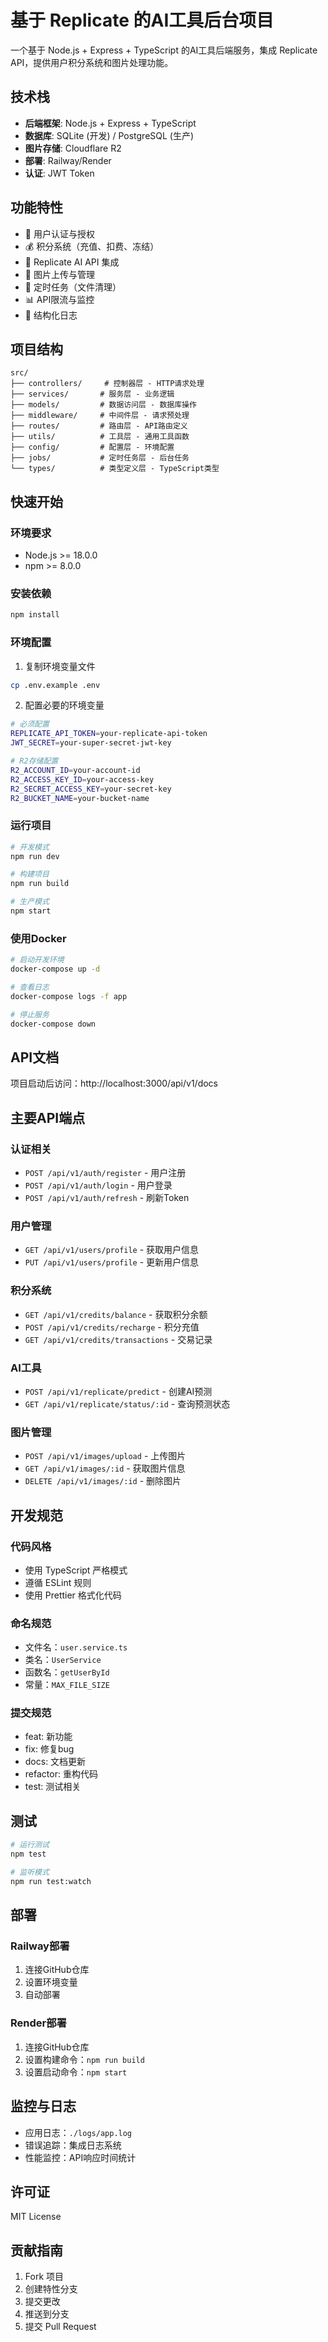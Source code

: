 # 基于 Replicate 的AI工具后台项目

一个基于 Node.js + Express + TypeScript 的AI工具后端服务，集成 Replicate API，提供用户积分系统和图片处理功能。

## 技术栈

- **后端框架**: Node.js + Express + TypeScript
- **数据库**: SQLite (开发) / PostgreSQL (生产)
- **图片存储**: Cloudflare R2
- **部署**: Railway/Render
- **认证**: JWT Token

## 功能特性

- 🔐 用户认证与授权
- 💰 积分系统（充值、扣费、冻结）
- 🤖 Replicate AI API 集成
- 📸 图片上传与管理
- 🔄 定时任务（文件清理）
- 📊 API限流与监控
- 📝 结构化日志

## 项目结构

```
src/
├── controllers/     # 控制器层 - HTTP请求处理
├── services/       # 服务层 - 业务逻辑
├── models/         # 数据访问层 - 数据库操作
├── middleware/     # 中间件层 - 请求预处理
├── routes/         # 路由层 - API路由定义
├── utils/          # 工具层 - 通用工具函数
├── config/         # 配置层 - 环境配置
├── jobs/           # 定时任务层 - 后台任务
└── types/          # 类型定义层 - TypeScript类型
```

## 快速开始

### 环境要求

- Node.js >= 18.0.0
- npm >= 8.0.0

### 安装依赖

```bash
npm install
```

### 环境配置

1. 复制环境变量文件
```bash
cp .env.example .env
```

2. 配置必要的环境变量
```bash
# 必须配置
REPLICATE_API_TOKEN=your-replicate-api-token
JWT_SECRET=your-super-secret-jwt-key

# R2存储配置
R2_ACCOUNT_ID=your-account-id
R2_ACCESS_KEY_ID=your-access-key
R2_SECRET_ACCESS_KEY=your-secret-key
R2_BUCKET_NAME=your-bucket-name
```

### 运行项目

```bash
# 开发模式
npm run dev

# 构建项目
npm run build

# 生产模式
npm start
```

### 使用Docker

```bash
# 启动开发环境
docker-compose up -d

# 查看日志
docker-compose logs -f app

# 停止服务
docker-compose down
```

## API文档

项目启动后访问：http://localhost:3000/api/v1/docs

## 主要API端点

### 认证相关
- `POST /api/v1/auth/register` - 用户注册
- `POST /api/v1/auth/login` - 用户登录
- `POST /api/v1/auth/refresh` - 刷新Token

### 用户管理
- `GET /api/v1/users/profile` - 获取用户信息
- `PUT /api/v1/users/profile` - 更新用户信息

### 积分系统
- `GET /api/v1/credits/balance` - 获取积分余额
- `POST /api/v1/credits/recharge` - 积分充值
- `GET /api/v1/credits/transactions` - 交易记录

### AI工具
- `POST /api/v1/replicate/predict` - 创建AI预测
- `GET /api/v1/replicate/status/:id` - 查询预测状态

### 图片管理
- `POST /api/v1/images/upload` - 上传图片
- `GET /api/v1/images/:id` - 获取图片信息
- `DELETE /api/v1/images/:id` - 删除图片

## 开发规范

### 代码风格
- 使用 TypeScript 严格模式
- 遵循 ESLint 规则
- 使用 Prettier 格式化代码

### 命名规范
- 文件名：`user.service.ts`
- 类名：`UserService`
- 函数名：`getUserById`
- 常量：`MAX_FILE_SIZE`

### 提交规范
- feat: 新功能
- fix: 修复bug
- docs: 文档更新
- refactor: 重构代码
- test: 测试相关

## 测试

```bash
# 运行测试
npm test

# 监听模式
npm run test:watch
```

## 部署

### Railway部署

1. 连接GitHub仓库
2. 设置环境变量
3. 自动部署

### Render部署

1. 连接GitHub仓库
2. 设置构建命令：`npm run build`
3. 设置启动命令：`npm start`

## 监控与日志

- 应用日志：`./logs/app.log`
- 错误追踪：集成日志系统
- 性能监控：API响应时间统计

## 许可证

MIT License

## 贡献指南

1. Fork 项目
2. 创建特性分支
3. 提交更改
4. 推送到分支
5. 提交 Pull Request 
